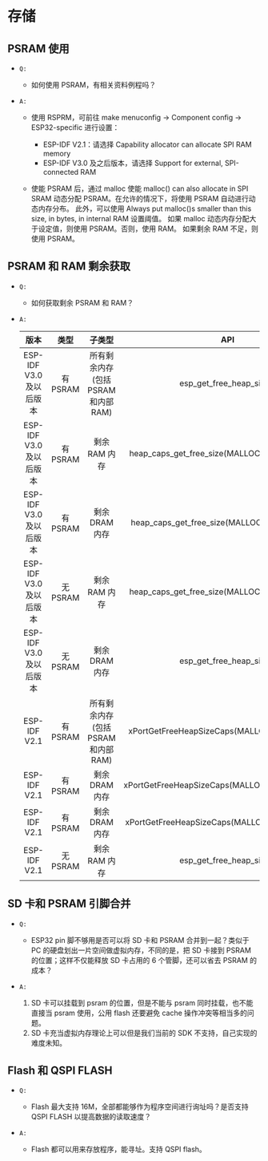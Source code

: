 # 存储

## PSRAM 使用

- `Q:`
  - 如何使⽤ PSRAM，有相关资料例程吗？

- `A:`
  - 使⽤ RSPRM，可前往 make menuconfig -> Component config -> ESP32-specific 进⾏设置：
    - ESP-IDF V2.1：请选择 Capability allocator can allocate SPI RAM memory 
    - ESP-IDF V3.0 及之后版本，请选择 Support for external, SPI-connected RAM 

  - 使能 PSRAM 后，通过 malloc 使能 malloc() can also allocate in SPI SRAM 动态分配 PSRAM。在允许的情况下，将使⽤ PSRAM ⾃动进⾏动态内存分布。
    此外，可以使⽤ Always put malloc()s smaller than this size, in bytes, in internal RAM 设置阈值。
    如果 malloc 动态内存分配⼤于设定值，则使⽤ PSRAM。否则，使⽤ RAM。
    如果剩余 RAM 不⾜，则使⽤ PSRAM。

## PSRAM 和 RAM 剩余获取

- `Q:`
  - 如何获取剩余 PSRAM 和 RAM？

- `A:`

  | 版本 | 类型 | 子类型 | API |
  | :-----: | :----: | :----: | :----: |
  | ESP-IDF V3.0 及以后版本 | 有 PSRAM | 所有剩余内存 (包括 PSRAM 和内部 RAM)| esp_get_free_heap_size() |
  | ESP-IDF V3.0 及以后版本 | 有 PSRAM | 剩余 RAM 内存 | heap_caps_get_free_size(MALLOC_CAP_INTERNAL) |
  | ESP-IDF V3.0 及以后版本 | 有 PSRAM | 剩余 DRAM 内存 | heap_caps_get_free_size(MALLOC_CAP_INTERNAL | MALL) |
  | ESP-IDF V3.0 及以后版本 | 无 PSRAM | 剩余 RAM 内存 | heap_caps_get_free_size(MALLOC_CAP_INTERNAL)|
  | ESP-IDF V3.0 及以后版本 | 无 PSRAM | 剩余 DRAM 内存 | esp_get_free_heap_size() |
  | ESP-IDF V2.1 | 有 PSRAM | 所有剩余内存 (包括 PSRAM 和内部 RAM) | xPortGetFreeHeapSizeCaps(MALLOC_CAP_SPIRAM) |
  | ESP-IDF V2.1 | 有 PSRAM | 剩余 DRAM 内存 | xPortGetFreeHeapSizeCaps(MALLOC_CAP_INTERNAL) |
  | ESP-IDF V2.1 | 有 PSRAM | 剩余 DRAM 内存 | xPortGetFreeHeapSizeCaps(MALLOC_CAP_INTERNAL | MALLOC_CAP_8BIT) |
  | ESP-IDF V2.1 | 无 PSRAM | 剩余 RAM 内存 | esp_get_free_heap_size()|

## SD 卡和 PSRAM 引脚合并

- `Q:`
  - ESP32 pin 脚不够⽤是否可以将 SD 卡和 PSRAM 合并到⼀起？类似于 PC 的硬盘划出⼀⽚空间做虚拟内存，不同的是，把 SD 卡接到 PSRAM 的位置；这样不仅能释放 SD 卡占⽤的 6 个管脚，还可以省去 PSRAM 的成本？

- `A:`
  1. SD 卡可以挂载到 psram 的位置，但是不能与 psram 同时挂载，也不能直接当 psram 使⽤，公⽤ flash 还要避免 cache 操作冲突等相当多的问题。
  2. SD 卡充当虚拟内存理论上可以但是我们当前的 SDK 不⽀持，⾃⼰实现的难度未知。

## Flash 和 QSPI FLASH

- `Q:`
  - Flash 最⼤⽀持 16M，全部都能够作为程序空间进⾏询址吗？是否⽀持 QSPI FLASH 以提⾼数据的读取速度？

- `A:`
  - Flash 都可以⽤来存放程序，能寻址。⽀持 QSPI flash。
